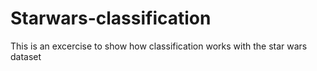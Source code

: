 # Starwars-classification
This is an excercise to show how classification works with the star wars dataset
